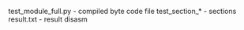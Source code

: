 test_module_full.py - compiled byte code file
test_section_* - sections
result.txt - result disasm

